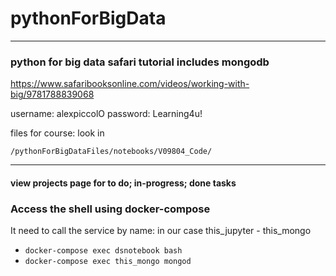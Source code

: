 # pythonForBigData

---
### python for big data safari tutorial includes mongodb

https://www.safaribooksonline.com/videos/working-with-big/9781788839068

username: alexpiccolO
password: Learning4u!

files for course:  look in

    /pythonForBigDataFiles/notebooks/V09804_Code/

---
#### view projects page for to do; in-progress; done tasks 


### Access the shell using docker-compose 

It need to call the service by name: in our case this_jupyter - this_mongo 

- `docker-compose exec dsnotebook bash`
- `docker-compose exec this_mongo mongod`
